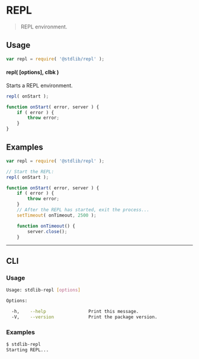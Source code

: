 # REPL

> REPL environment.


<section class="usage">

## Usage

``` javascript
var repl = require( '@stdlib/repl' );
```

#### repl( \[options\], clbk )

Starts a REPL environment.

``` javascript
repl( onStart );

function onStart( error, server ) {
    if ( error ) {
        throw error;
    }
}
```

</section>

<!-- /.usage -->


<section class="examples">

## Examples

``` javascript
var repl = require( '@stdlib/repl' );

// Start the REPL:
repl( onStart );

function onStart( error, server ) {
    if ( error ) {
        throw error;
    }
    // After the REPL has started, exit the process...
    setTimeout( onTimeout, 2500 );

    function onTimeout() {
        server.close();
    }
```

</section>

<!-- /.examples -->


---

<section class="cli">

## CLI

<section class="usage">

### Usage

``` bash
Usage: stdlib-repl [options]

Options:

  -h,    --help                Print this message.
  -V,    --version             Print the package version.
```

</section>

<!-- /.usage -->


<section class="examples">

### Examples

``` bash
$ stdlib-repl
Starting REPL...
```

</section>

<!-- /.examples -->

</section>

<!-- /.cli -->


<section class="links">

</section>

<!-- /.links -->
